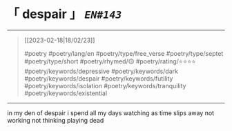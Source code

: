 # &#12300; despair &#12301; *`EN#143`*

---

> [[2023-02-18|18/02/23]]
> 
> #poetry 
> #poetry/lang/en 
> #poetry/type/free_verse #poetry/type/septet #poetry/type/short 
> #poetry/rhymed/🟡 
> #poetry/rating/⭐⭐⭐⭐ 
> #poetry/keywords/depressive #poetry/keywords/dark #poetry/keywords/despair #poetry/keywords/futility #poetry/keywords/isolation #poetry/keywords/tranquility #poetry/keywords/existential 

---

in my den of despair
i spend all my days
watching as time slips away
not working
not thinking
playing dead